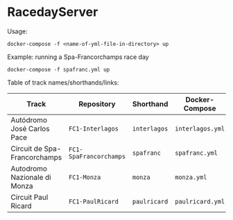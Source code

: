 # RacedayServer

Usage:

```
docker-compose -f <name-of-yml-file-in-directory> up
```

Example: running a Spa-Francorchamps race day

```
docker-compose -f spafranc.yml up
```

Table of track names/shorthands/links:

Track                       |Repository            |Shorthand   |Docker-Compose  |Direct Link 
---                         |---                   |---         |---             |---       
Autódromo José Carlos Pace  |`FC1-Interlagos`      |`interlagos`|`interlagos.yml`|`https://github.com/FormulaCraftOne/FC1-Interlagos/releases/latest/download/world.zip`
Circuit de Spa-Francorchamps|`FC1-SpaFrancorchamps`|`spafranc`  |`spafranc.yml`  |`https://github.com/FormulaCraftOne/FC1-SpaFrancorchamps/releases/latest/download/world.zip`
Autodromo Nazionale di Monza|`FC1-Monza`           |`monza`     |`monza.yml`     |`https://github.com/FormulaCraftOne/FC1-Monza/releases/latest/download/world.zip`
Circuit Paul Ricard         |`FC1-PaulRicard`      |`paulricard`|`paulricard.yml`|`https://github.com/FormulaCraftOne/FC1-PaulRicard/releases/latest/download/world.zip`

